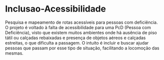 # Inclusao-Acessibilidade
Pesquisa e mapeamento de rotas acessíveis para pessoas com deficiência.
O projeto é voltado à falta de acessibilidade para uma PcD (Pessoa com Deficiência), visto que existem muitos ambientes onde há ausência de piso tátil ou calçadas rebaixadas e presença de objetos aéreos e calçadas estreitas, o que dificulta a passagem.
O intuito é incluir e buscar ajudar pessoas que passam por esse tipo de situação, facilitando a locomoção das mesmas.
